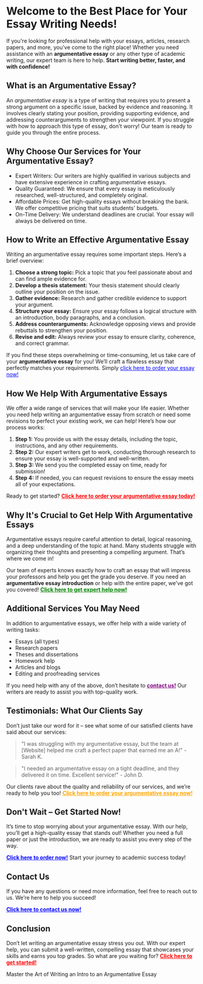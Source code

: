 <h1>Welcome to the Best Place for Your Essay Writing Needs!</h1>

<p>If you're looking for professional help with your essays, articles, research papers, and more, you've come to the right place! Whether you need assistance with an <strong>argumentative essay</strong> or any other type of academic writing, our expert team is here to help. <strong>Start writing better, faster, and with confidence!</strong></p>

<h2>What is an Argumentative Essay?</h2>

<p>An <em>argumentative essay</em> is a type of writing that requires you to present a strong argument on a specific issue, backed by evidence and reasoning. It involves clearly stating your position, providing supporting evidence, and addressing counterarguments to strengthen your viewpoint. If you struggle with how to approach this type of essay, don't worry! Our team is ready to guide you through the entire process.</p>

<h2>Why Choose Our Services for Your Argumentative Essay?</h2>

<ul>
    <li>Expert Writers: Our writers are highly qualified in various subjects and have extensive experience in crafting argumentative essays.</li>
    <li>Quality Guaranteed: We ensure that every essay is meticulously researched, well-structured, and completely original.</li>
    <li>Affordable Prices: Get high-quality essays without breaking the bank. We offer competitive pricing that suits students' budgets.</li>
    <li>On-Time Delivery: We understand deadlines are crucial. Your essay will always be delivered on time.</li>
</ul>

<h2>How to Write an Effective Argumentative Essay</h2>

<p>Writing an argumentative essay requires some important steps. Here’s a brief overview:</p>

<ol>
    <li><strong>Choose a strong topic:</strong> Pick a topic that you feel passionate about and can find ample evidence for.</li>
    <li><strong>Develop a thesis statement:</strong> Your thesis statement should clearly outline your position on the issue.</li>
    <li><strong>Gather evidence:</strong> Research and gather credible evidence to support your argument.</li>
    <li><strong>Structure your essay:</strong> Ensure your essay follows a logical structure with an introduction, body paragraphs, and a conclusion.</li>
    <li><strong>Address counterarguments:</strong> Acknowledge opposing views and provide rebuttals to strengthen your position.</li>
    <li><strong>Revise and edit:</strong> Always review your essay to ensure clarity, coherence, and correct grammar.</li>
</ol>

<p>If you find these steps overwhelming or time-consuming, let us take care of your <strong>argumentative essay</strong> for you! We’ll craft a flawless essay that perfectly matches your requirements. Simply <a href="https://tinyurl.com/topessay?keyword=intro+to+an+argumentative+essay" style="color:blue;">click here to order your essay now!</a></p>

<h2>How We Help With Argumentative Essays</h2>

<p>We offer a wide range of services that will make your life easier. Whether you need help writing an argumentative essay from scratch or need some revisions to perfect your existing work, we can help! Here’s how our process works:</p>

<ol>
    <li><strong>Step 1:</strong> You provide us with the essay details, including the topic, instructions, and any other requirements.</li>
    <li><strong>Step 2:</strong> Our expert writers get to work, conducting thorough research to ensure your essay is well-supported and well-written.</li>
    <li><strong>Step 3:</strong> We send you the completed essay on time, ready for submission!</li>
    <li><strong>Step 4:</strong> If needed, you can request revisions to ensure the essay meets all of your expectations.</li>
</ol>

<p>Ready to get started? <strong><a href="https://tinyurl.com/topessay?keyword=intro+to+an+argumentative+essay" style="color:red;">Click here to order your argumentative essay today!</a></strong></p>

<h2>Why It's Crucial to Get Help With Argumentative Essays</h2>

<p>Argumentative essays require careful attention to detail, logical reasoning, and a deep understanding of the topic at hand. Many students struggle with organizing their thoughts and presenting a compelling argument. That’s where we come in!</p>

<p>Our team of experts knows exactly how to craft an essay that will impress your professors and help you get the grade you deserve. If you need an <strong>argumentative essay introduction</strong> or help with the entire paper, we've got you covered! <strong><a href="https://tinyurl.com/topessay?keyword=intro+to+an+argumentative+essay" style="color:green;">Click here to get expert help now!</a></strong></p>

<h2>Additional Services You May Need</h2>

<p>In addition to argumentative essays, we offer help with a wide variety of writing tasks:</p>

<ul>
    <li>Essays (all types)</li>
    <li>Research papers</li>
    <li>Theses and dissertations</li>
    <li>Homework help</li>
    <li>Articles and blogs</li>
    <li>Editing and proofreading services</li>
</ul>

<p>If you need help with any of the above, don’t hesitate to <strong><a href="https://tinyurl.com/topessay?keyword=intro+to+an+argumentative+essay" style="color:purple;">contact us!</a></strong> Our writers are ready to assist you with top-quality work.</p>

<h2>Testimonials: What Our Clients Say</h2>

<p>Don’t just take our word for it – see what some of our satisfied clients have said about our services:</p>

<blockquote>
    "I was struggling with my argumentative essay, but the team at [Website] helped me craft a perfect paper that earned me an A!" - Sarah K.
</blockquote>

<blockquote>
    "I needed an argumentative essay on a tight deadline, and they delivered it on time. Excellent service!" - John D.
</blockquote>

<p>Our clients rave about the quality and reliability of our services, and we’re ready to help you too! <strong><a href="https://tinyurl.com/topessay?keyword=intro+to+an+argumentative+essay" style="color:orange;">Click here to order your argumentative essay now!</a></strong></p>

<h2>Don't Wait – Get Started Now!</h2>

<p>It’s time to stop worrying about your argumentative essay. With our help, you’ll get a high-quality essay that stands out! Whether you need a full paper or just the introduction, we are ready to assist you every step of the way.</p>

<p><strong><a href="https://tinyurl.com/topessay?keyword=intro+to+an+argumentative+essay" style="color:blue;">Click here to order now!</a></strong> Start your journey to academic success today!</p>

<h2>Contact Us</h2>

<p>If you have any questions or need more information, feel free to reach out to us. We’re here to help you succeed!</p>

<p><strong><a href="https://tinyurl.com/topessay?keyword=intro+to+an+argumentative+essay" style="color:blue;">Click here to contact us now!</a></strong></p>

<h2>Conclusion</h2>

<p>Don’t let writing an argumentative essay stress you out. With our expert help, you can submit a well-written, compelling essay that showcases your skills and earns you top grades. So what are you waiting for? <strong><a href="https://tinyurl.com/topessay?keyword=intro+to+an+argumentative+essay" style="color:red;">Click here to get started!</a></strong></p>
Master the Art of Writing an Intro to an Argumentative Essay
